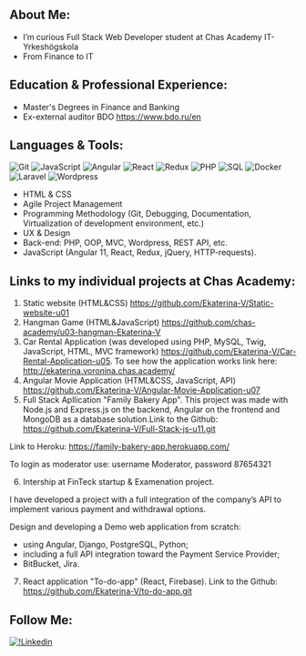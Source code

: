 ## About Me:

- I’m curious Full Stack Web Developer student at Chas Academy IT-Yrkeshögskola
- From Finance to IT

## Education & Professional Experience:

- Master's Degrees in Finance and Banking
- Ex-external auditor BDO https://www.bdo.ru/en

## Languages & Tools:

![Git](https://img.shields.io/badge/Git-black?style=for-the-badge&logo=Git)
![JavaScript](https://img.shields.io/badge/JavaScript-black?style=for-the-badge&logo=JavaScript)
![Angular](https://img.shields.io/badge/Angular-black?style=for-the-badge&logo=Angular)
![React](https://img.shields.io/badge/React-black?style=for-the-badge&logo=React)
![Redux](https://img.shields.io/badge/Redux-black?style=for-the-badge&logo=Redux)
![PHP](https://img.shields.io/badge/PHP-black?style=for-the-badge&logo=PHP)
![SQL](https://img.shields.io/badge/SQL-black?style=for-the-badge&logo=MySQL)
![Docker](https://img.shields.io/badge/Docker-black?style=for-the-badge&logo=Docker)
![Laravel](https://img.shields.io/badge/Laravel-black?style=for-the-badge&logo=Laravel)
![Wordpress](https://img.shields.io/badge/Wordpress-black?style=for-the-badge&logo=Wordpress)

- HTML & CSS
- Agile Project Management
- Programming Methodology (Git, Debugging, Documentation, Virtualization of development environment, etc.)
- UX & Design
- Back-end: PHP, OOP, MVC, Wordpress, REST API, etc.
- JavaScript (Angular 11, React, Redux, jQuery, HTTP-requests).

## Links to my individual projects at Chas Academy:

1. Static website (HTML&CSS) https://github.com/Ekaterina-V/Static-website-u01
2. Hangman Game (HTML&JavaScript) https://github.com/chas-academy/u03-hangman-Ekaterina-V
3. Car Rental Application (was developed using PHP, MySQL, Twig, JavaScript, HTML, MVC framework) https://github.com/Ekaterina-V/Car-Rental-Application-u05. To see how the application works link here: http://ekaterina.voronina.chas.academy/
4. Angular Movie Application (HTML&CSS, JavaScript, API) https://github.com/Ekaterina-V/Angular-Movie-Application-u07
5. Full Stack Apllication "Family Bakery App". This project was made with Node.js and Express.js on the backend, Angular on the frontend and MongoDB as a database solution.Link to the Github: https://github.com/Ekaterina-V/Full-Stack-js-u11.git

Link to Heroku: https://family-bakery-app.herokuapp.com/

To login as moderator use: username Moderator, password 87654321

6. Intership at FinTeck startup & Examenation project.

I have developed a project with a full integration of the company’s API to implement various payment and withdrawal options.

Design and developing a Demo web application from scratch:

- using Angular, Django, PostgreSQL, Python;
- including a full API integration toward the Payment Service Provider;
- BitBucket, Jira.

7. React application "To-do-app" (React, Firebase).
   Link to the Github:
   https://github.com/Ekaterina-V/to-do-app.git

## Follow Me:

[![!Linkedin](https://img.shields.io/badge/Linkedin-47C5FB?style=for-the-badge&logo=Linkedin)](https://www.linkedin.com/in/ekaterina-voronina-8822b8139/)
